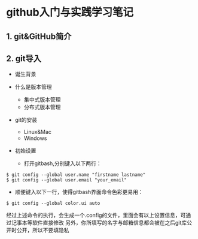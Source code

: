 github入门与实践学习笔记
======

## 1. git&GitHub简介

## 2. git导入

- 诞生背景

- 什么是版本管理
  - 集中式版本管理
  - 分布式版本管理

- git的安装
  - Linux&Mac
  - Windows

- 初始设置
  - 打开gitbash,分别键入以下两行：
```
$ git config --global user.name "firstname lastname"
$ git config --global user.email "your_email"
```

  - 顺便键入以下一行，使得gitbash界面命令色彩更易用：
```
$ git config --global color.ui auto
```

经过上述命令的执行，会生成一个.config的文件，里面会有以上设置信息，可通过记事本等软件直接修改
另外，你所填写的名字与邮箱信息都会被在之后git库公开时公开，所以不要填隐私
